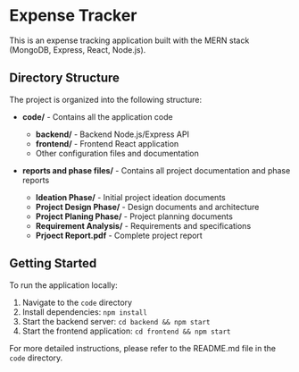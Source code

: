 # Expense Tracker

This is an expense tracking application built with the MERN stack (MongoDB, Express, React, Node.js).

## Directory Structure

The project is organized into the following structure:

- **code/** - Contains all the application code
  - **backend/** - Backend Node.js/Express API
  - **frontend/** - Frontend React application
  - Other configuration files and documentation

- **reports and phase files/** - Contains all project documentation and phase reports
  - **Ideation Phase/** - Initial project ideation documents
  - **Project Design Phase/** - Design documents and architecture
  - **Project Planing Phase/** - Project planning documents
  - **Requirement Analysis/** - Requirements and specifications
  - **Prjoect Report.pdf** - Complete project report

## Getting Started

To run the application locally:

1. Navigate to the `code` directory
2. Install dependencies: `npm install`
3. Start the backend server: `cd backend && npm start`
4. Start the frontend application: `cd frontend && npm start`

For more detailed instructions, please refer to the README.md file in the `code` directory.
